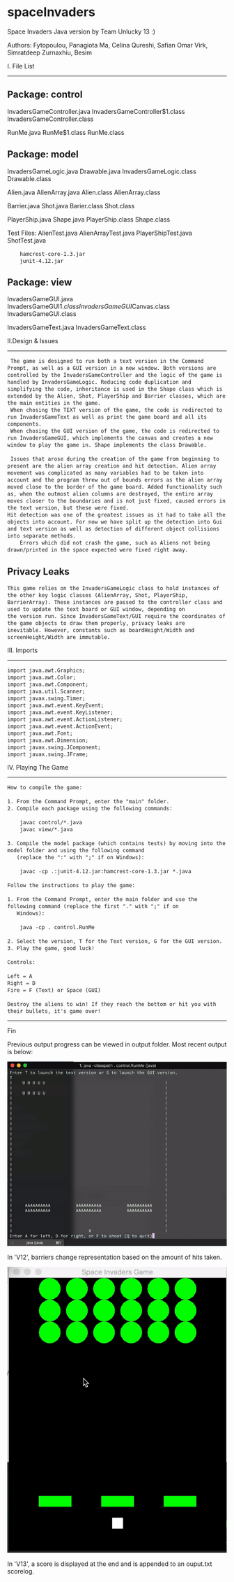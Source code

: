 # spaceInvaders

Space Invaders Java version by Team Unlucky 13 :)

Authors:
Fytopoulou, Panagiota
Ma, Celina
Qureshi, Safian Omar
Virk, Simratdeep
Zurnaxhiu, Besim


I. File List
_________________________

Package: control
----------------

InvadersGameController.java
InvadersGameController$1.class
InvadersGameController.class

RunMe.java
RunMe$1.class
RunMe.class


Package: model
---------------

InvadersGameLogic.java                Drawable.java
InvadersGameLogic.class               Drawable.class

Alien.java                            AlienArray.java
Alien.class                           AlienArray.class

Barrier.java                          Shot.java
Barier.class                          Shot.class

PlayerShip.java                       Shape.java
PlayerShip.class                      Shape.class

Test Files: AlienTest.java
            AlienArrayTest.java
            PlayerShipTest.java
            ShotTest.java

	    hamcrest-core-1.3.jar
	    junit-4.12.jar

Package: view
---------------

InvadersGameGUI.java
InvadersGameGUI$1.class
InvadersGameGUI$Canvas.class
InvadersGameGUI.class


InvadersGameText.java
InvadersGameText.class



II.Design & Issues
_______________________
     
	 The game is designed to run both a text version in the Command Prompt, as well as a GUI version in a new window. Both versions are controlled by the InvadersGameController and the logic of the game is handled by InvadersGameLogic. Reducing code duplication and simplifying the code, inheritance is used in the Shape class which is extended by the Alien, Shot, PlayerShip and Barrier classes, which are the main entities in the game.
	 When chosing the TEXT version of the game, the code is redirected to run InvadersGameText as well as print the game board and all its components.
	 When chosing the GUI version of the game, the code is redirected to run InvadersGameGUI, which implements the canvas and creates a new window to play the game in. Shape implements the class Drawable. 
	 
	 Issues that arose during the creation of the game from beginning to present are the alien array creation and hit detection. Alien array movement was complicated as many variables had to be taken into account and the program threw out of bounds errors as the alien array moved close to the border of the game board. Added functionality such as, when the outmost alien columns are destroyed, the entire array moves closer to the boundaries and is not just fixed, caused errors in the text version, but these were fixed. 
	Hit detection was one of the greatest issues as it had to take all the objects into account. For now we have split up the detection into Gui and text version as well as detection of different object collisions into separate methods.
        Errors which did not crash the game, such as Aliens not being drawn/printed in the space expected were fixed right away. 

Privacy Leaks
--------------
	This game relies on the InvadersGameLogic class to hold instances of the other key logic classes (AlienArray, Shot, PlayerShip,
	BarrierArray). These instances are passed to the controller class and used to update the text board or GUI window, depending on 
	the version run. Since InvadersGameText/GUI require the coordinates of the game objects to draw them properly, privacy leaks are
	inevitable. However, constants such as boardHeight/Width and screenHeight/Width are immutable.
	
III. Imports
___________________
	
	import java.awt.Graphics;
	import java.awt.Color;
	import java.awt.Component;
	import java.util.Scanner;
	import javax.swing.Timer;
	import java.awt.event.KeyEvent;
	import java.awt.event.KeyListener;
	import java.awt.event.ActionListener;
	import java.awt.event.ActionEvent;
	import java.awt.Font;
	import java.awt.Dimension;
	import javax.swing.JComponent;
	import javax.swing.JFrame;
	
	
IV. Playing The Game
________________________

	How to compile the game:
	
	1. From the Command Prompt, enter the "main" folder.
	2. Compile each package using the following commands:
	
		javac control/*.java
		javac view/*.java
		
	3. Compile the model package (which contains tests) by moving into the model folder and using the following command
	   (replace the ":" with ";" if on Windows):
	   
		javac -cp .:junit-4.12.jar:hamcrest-core-1.3.jar *.java
		
	Follow the instructions to play the game:
	
	1. From the Command Prompt, enter the main folder and use the following command (replace the first "." with ";" if on
	   Windows):
	   
		java -cp . control.RunMe
		
	2. Select the version, T for the Text version, G for the GUI version.
	3. Play the game, good luck!
	
	Controls:
	
	Left = A
	Right = D
	Fire = F (Text) or Space (GUI)
	
	Destroy the aliens to win! If they reach the bottom or hit you with their bullets, it's game over!
	
--------------------------------------------
Fin	

Previous output progress can be viewed in output folder. Most recent output is below:

![ScreenShot](outputs/outputV12Text.gif)

In 'V12', barriers change representation based on the amount of hits taken.


![ScreenShot](outputs/outputV13Gui.gif)

In 'V13', a score is displayed at the end and is appended to an ouput.txt scorelog. 
